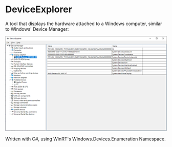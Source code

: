 # DeviceExplorer
A tool that displays the hardware attached to a Windows computer, similar to Windows' Device Manager:

![Device Explorer](Images/DeviceExplorer.png?raw=true)

Written with C#, using WinRT's  Windows.Devices.Enumeration Namespace.
